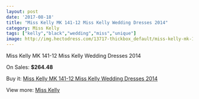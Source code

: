 ```yaml
---
layout: post
date: '2017-08-18'
title: "Miss Kelly MK 141-12 Miss Kelly Wedding Dresses 2014"
category: Miss Kelly
tags: ["kelly","black","wedding","miss","unique"]
image: http://img.hectodress.com/13717-thickbox_default/miss-kelly-mk-141-12-miss-kelly-wedding-dresses-2014.jpg
---
```

Miss Kelly MK 141-12 Miss Kelly Wedding Dresses 2014

On Sales: **$264.48**
<a href="https://www.hectodress.com/miss-kelly/6652-miss-kelly-mk-141-12-miss-kelly-wedding-dresses-2014.html"><amp-img layout="responsive" width="600" height="600" src="//img.hectodress.com/13717-thickbox_default/miss-kelly-mk-141-12-miss-kelly-wedding-dresses-2014.jpg" alt="Miss Kelly MK 141-12 Miss Kelly Wedding Dresses 2014 0" /></a>
<a href="https://www.hectodress.com/miss-kelly/6652-miss-kelly-mk-141-12-miss-kelly-wedding-dresses-2014.html"><amp-img layout="responsive" width="600" height="600" src="//img.hectodress.com/13718-thickbox_default/miss-kelly-mk-141-12-miss-kelly-wedding-dresses-2014.jpg" alt="Miss Kelly MK 141-12 Miss Kelly Wedding Dresses 2014 1" /></a>

Buy it: [Miss Kelly MK 141-12 Miss Kelly Wedding Dresses 2014](https://www.hectodress.com/miss-kelly/6652-miss-kelly-mk-141-12-miss-kelly-wedding-dresses-2014.html "Miss Kelly MK 141-12 Miss Kelly Wedding Dresses 2014")

View more: [Miss Kelly](https://www.hectodress.com/115-miss-kelly "Miss Kelly")